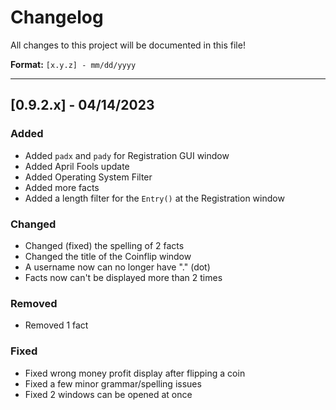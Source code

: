 # Changelog
All changes to this project will be documented in this file!

**Format:** `[x.y.z] - mm/dd/yyyy`
<hr>

## [0.9.2.x] - 04/14/2023
### Added
 - Added `padx` and `pady` for Registration GUI window
 - Added April Fools update
 - Added Operating System Filter
 - Added more facts
 - Added a length filter for the `Entry()` at the Registration window
### Changed
 - Changed (fixed) the spelling of 2 facts
 - Changed the title of the Coinflip window
 - A username now can no longer have "." (dot)
 - Facts now can't be displayed more than 2 times
### Removed
 - Removed 1 fact
### Fixed
 - Fixed wrong money profit display after flipping a coin
 - Fixed a few minor grammar/spelling issues
 - Fixed 2 windows can be opened at once
